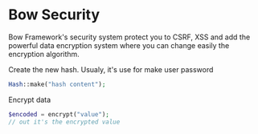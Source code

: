 # Bow Security

Bow Framework's security system protect you to CSRF, XSS and add the powerful data encryption system where you can change easily the encryption algorithm.

Create the new hash. Usualy, it's use for make user password

```php
Hash::make("hash content");
```

Encrypt data

```php
$encoded = encrypt("value");
// out it's the encrypted value
```